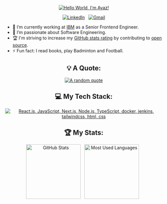 <div align="center">

[![Hello World, I'm Ayaz!](assets/banner.ong)](https://github.com/AyazMahmood10/)


[![LinkedIn](https://skillicons.dev/icons?i=linkedin)](https://www.linkedin.com/in/ayaz-mahmood-10) &nbsp;
[![Gmail](https://skillicons.dev/icons?i=gmail)](mailto:ayazmahmood0015@gmail.com?subject=Hello%20Ayaz,%20From%20Github)

</div>

- 🔭 I’m currently working at [IBM](https://www.linkedin.com/company/ibm/) as a Senior Frontend Engineer.
- 🌱 I’m passionate about Software Engineering.
- 🏆 I'm striving to increase my [GitHub stats rating](#🏆-my-stats) by contributing to [open source](https://opensource.com/resources/what-open-source).
- ⚡ Fun fact: I read books, play Badminton and Football.

<div align="center">

## 💡 A Quote:

[![A random quote](https://quotes-github-readme.vercel.app/api?type=horizontal&theme=dark)](https://github.com/piyushsuthar/github-readme-quotes)

## 💻 My Tech Stack:

[![React.js, JavaScript, Next.js, Node.js, TypeScript, docker, jenkins, tailwindcss, html, css](https://skillicons.dev/icons?i=react,js,next,nodejs,ts,docker,jenkins,tailwind,html,css)](https://skillicons.dev)



## 🏆 My Stats:

<p>
    <img height=175 alt="GitHub Stats" src="https://github-readme-stats.vercel.app/api?username=AyazMahmood10&show_icons=true&count_private=true&theme=dark" />&nbsp;&nbsp;
    <img height=175 alt="Most Used Languages" src="https://github-readme-stats.vercel.app/api/top-langs/?username=AyazMahmood10&layout=compact&theme=dark" />&nbsp;&nbsp;
</p>

</div>
